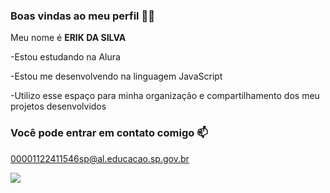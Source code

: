 ### Boas vindas ao meu perfil 💙💙
Meu nome é **ERIK DA SILVA**

-Estou estudando na Alura

-Estou me desenvolvendo na linguagem JavaScript

-Utilizo esse espaço para minha organização e compartilhamento dos meu projetos desenvolvidos

### Você pode entrar em contato comigo 📫
00001122411546sp@al.educacao.sp.gov.br

![](https://media1.tenor.com/m/MBouZagYaisAAAAC/damon-salvatore-blowing-a-kiss.gif)

